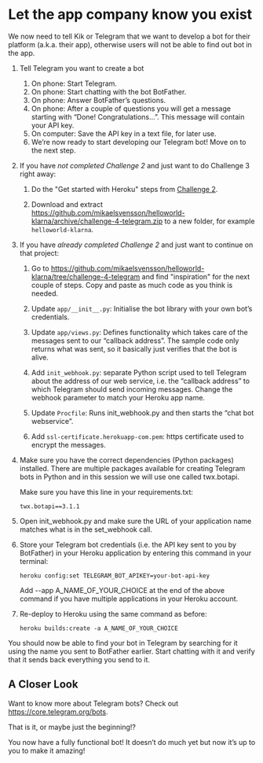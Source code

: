 # Let the app company know you exist
 
We now need to tell Kik or Telegram that we want to develop a bot for their platform (a.k.a. their app), otherwise users will not be able to find out bot in the app.
 
1.  Tell Telegram you want to create a bot

    1.  On phone: Start Telegram.
    1.  On phone: Start chatting with the bot BotFather.
    1.  On phone: Answer BotFather’s questions.
    1.  On phone: After a couple of questions you will get a message starting with “Done! Congratulations…”. This message will contain your API key.
    1.  On computer: Save the API key in a text file, for later use.
    1.  We’re now ready to start developing our Telegram bot! Move on to the next step.

1.  If you have _not completed Challenge 2_ and just want to do Challenge 3 right away:

    1.  Do the "Get started with Heroku" steps from [Challenge 2](./challenge-heroku.md).
    
    1.  Download and extract https://github.com/mikaelsvensson/helloworld-klarna/archive/challenge-4-telegram.zip 
        to a new folder, for example ```helloworld-klarna```.

1.  If you have _already completed Challenge 2_ and just want to continue on that project:

    1.  Go to https://github.com/mikaelsvensson/helloworld-klarna/tree/challenge-4-telegram and find "inspiration"
        for the next couple of steps. Copy and paste as much code as you think is needed.

    1.  Update ```app/__init__.py```: Initialise the bot library with your own bot’s credentials.
    
    1.  Update ```app/views.py```: Defines functionality which takes care of the messages sent to our “callback address”. The sample code only returns what was sent, so it basically just verifies that the bot is alive.
    
    1.  Add ```init_webhook.py```: separate Python script used to tell Telegram about the address of our web service, i.e. the “callback address” to which Telegram should send incoming messages. Change the webhook parameter to match your Heroku app name.
    
    1.  Update ```Procfile```: Runs init_webhook.py and then starts the “chat bot webservice”.
    
    1.  Add ```ssl-certificate.herokuapp-com.pem```: https certificate used to encrypt the messages.

1.  Make sure you have the correct dependencies (Python packages) installed. There are multiple packages 
    available for creating Telegram bots in Python and in this session we will use one called twx.botapi.

    Make sure you have this line in your requirements.txt:
    
        twx.botapi==3.1.1
 
1.  Open init_webhook.py and make sure the URL of your application name matches what is in the set_webhook call.

1.  Store your Telegram bot credentials (i.e. the API key sent to you by BotFather) in your Heroku application by entering this command in your terminal:
    
        heroku config:set TELEGRAM_BOT_APIKEY=your-bot-api-key

    Add --app A_NAME_OF_YOUR_CHOICE at the end of the above command if you have multiple applications in your Heroku account.

1.  Re-deploy to Heroku using the same command as before:
    
        heroku builds:create -a A_NAME_OF_YOUR_CHOICE
 
You should now be able to find your bot in Telegram by searching for it using the name you sent to 
BotFather earlier. Start chatting with it and verify that it sends back everything you send to it.

## A Closer Look

Want to know more about Telegram bots? Check out https://core.telegram.org/bots.

That is it, or maybe just the beginning!?

You now have a fully functional bot! It doesn’t do much yet but now it’s up to you to make it amazing!
